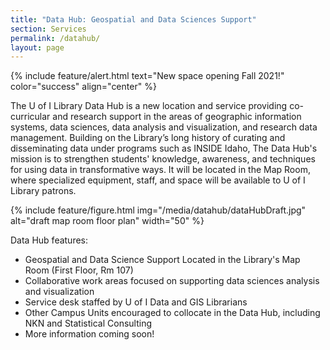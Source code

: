 ```yaml
---
title: "Data Hub: Geospatial and Data Sciences Support"
section: Services
permalink: /datahub/
layout: page
---
```


{% include feature/alert.html text="<span class='h3'>New space opening Fall 2021!</span>" color="success" align="center" %}

The U of I Library Data Hub is a new location and service providing co-curricular and research support in the areas of geographic information systems, data sciences, data analysis and visualization, and research data management. 
Building on the Library’s long history of curating and disseminating data under programs such as INSIDE Idaho, The Data Hub's mission is to strengthen students' knowledge, awareness, and techniques for using data in transformative ways. 
It will be located in the Map Room, where specialized equipment, staff, and space will be available to U of I Library patrons. 

{% include feature/figure.html img="/media/datahub/dataHubDraft.jpg" alt="draft map room floor plan" width="50" %}

Data Hub features: 

- Geospatial and Data Science Support Located in the Library's Map Room (First Floor, Rm 107) 
- Collaborative work areas focused on supporting data sciences analysis and visualization 
- Service desk staffed by U of I Data and GIS Librarians 
- Other Campus Units encouraged to collocate in the Data Hub, including NKN and Statistical Consulting 
- More information coming soon! 
